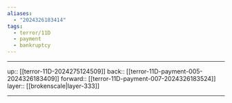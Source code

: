 ```yaml
---
aliases:
  - "2024326183414"
tags:
  - terror/11D
  - payment
  - bankruptcy
---
```




***

up:: [[terror-11D-2024275124509]]
back:: [[terror-11D-payment-005-2024326183409]]
forward:: [[terror-11D-payment-007-2024326183524]]
layer:: [[brokenscale|layer-333]]

***
